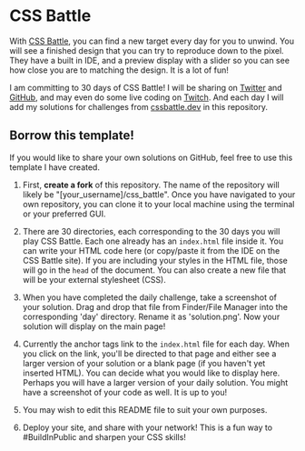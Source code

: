 # CSS Battle

With [CSS Battle](https://cssbattle.dev), you can find a new target every day for you to unwind. You will see a finished design that you can try to reproduce down to the pixel. They have a built in IDE, and a preview display with a slider so you can see how close you are to matching the design. It is a lot of fun!

I am committing to 30 days of CSS Battle! I will be sharing on [Twitter](https://x.com/NotMichaella) and [GitHub](https://github.com/michaella23), and may even do some live coding on [Twitch](https://twitch.com/NotMichaella). And each day I will add my solutions for challenges from [cssbattle.dev](https://cssbattle.dev) in this repository.

## Borrow this template!

If you would like to share your own solutions on GitHub, feel free to use this template I have created. 

1. First, **create a fork** of this repository. The name of the repository will likely be "[your_username]/css_battle". Once you have navigated to your own repository, you can clone it to your local machine using the terminal or your preferred GUI.

2. There are 30 directories, each corresponding to the 30 days you will play CSS Battle. Each one already has an `index.html` file inside it. You can write your HTML code here (or copy/paste it from the IDE on the CSS Battle site). If you are including your styles in the HTML file, those will go in the `head` of the document. You can also create a new file that will be your external stylesheet (CSS).

3. When you have completed the daily challenge, take a screenshot of your solution. Drag and drop that file from Finder/File Manager into the corresponding 'day' directory. Rename it as 'solution.png'. Now your solution will display on the main page!

4. Currently the anchor tags link to the `index.html` file for each day. When you click on the link, you'll be directed to that page and either see a larger version of your solution or a blank page (if you haven't yet inserted HTML). You can decide what you would like to display here. Perhaps you will have a larger version of your daily solution. You might have a screenshot of your code as well. It is up to you!

5. You may wish to edit this README file to suit your own purposes.

6. Deploy your site, and share with your network! This is a fun way to #BuildInPublic and sharpen your CSS skills!